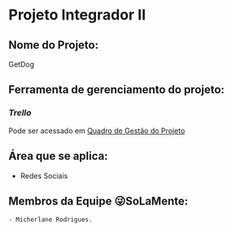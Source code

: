# Projeto Integrador II

## Nome do Projeto:
<p align="justify"> GetDog</p>

## Ferramenta de gerenciamento do projeto:

### *Trello*
<p> Pode ser acessado em <a href="https://trello.com/b/rkPrMDuG/projeto-integrador-ii" target="_blank">Quadro de Gestão do Projeto</a></p>
</p>


## Área que se aplica:

<ul>
  <li> Redes Sociais </li>
</ul>

## Membros da Equipe 😜SoLaMente:
    - Micherlane Rodrigues.


